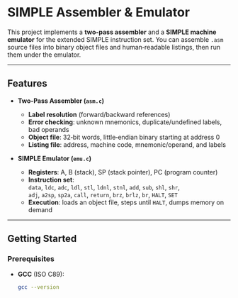 # SIMPLE Assembler & Emulator

This project implements a **two‑pass assembler** and a **SIMPLE machine emulator** for the extended SIMPLE instruction set. You can assemble `.asm` source files into binary object files and human‑readable listings, then run them under the emulator.

---

## Features

- **Two‑Pass Assembler (`asm.c`)**  
  - **Label resolution** (forward/backward references)  
  - **Error checking**: unknown mnemonics, duplicate/undefined labels, bad operands  
  - **Object file**: 32‑bit words, little‑endian binary starting at address 0  
  - **Listing file**: address, machine code, mnemonic/operand, and labels  

- **SIMPLE Emulator (`emu.c`)**  
  - **Registers**: A, B (stack), SP (stack pointer), PC (program counter)  
  - **Instruction set**:  
    `data`, `ldc`, `adc`, `ldl`, `stl`, `ldnl`, `stnl`, `add`, `sub`, `shl`, `shr`,  
    `adj`, `a2sp`, `sp2a`, `call`, `return`, `brz`, `brlz`, `br`, `HALT`, `SET`  
  - **Execution**: loads an object file, steps until `HALT`, dumps memory on demand  

---

## Getting Started

### Prerequisites

- **GCC** (ISO C89):  
  ```bash
  gcc --version
